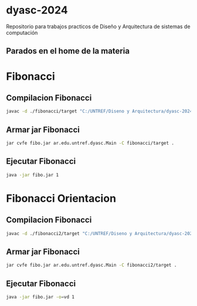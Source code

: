 # dyasc-2024
Repositorio para trabajos practicos de Diseño y Arquitectura de sistemas de computación

## Parados en el home de la materia


# Fibonacci

## Compilacion Fibonacci
``` bash
javac -d ./fibonacci/target "C:/UNTREF/Diseno y Arquitectura/dyasc-2024/fibonacci/src/main/java/ar/edu/untref/dyasc/Main.java" "C:/UNTREF/Diseno y Arquitectura/dyasc-2024/fibonacci/src/main/java/ar/edu/untref/dyasc/Fibonacci.java"
``` 

## Armar jar Fibonacci
``` bash
jar cvfe fibo.jar ar.edu.untref.dyasc.Main -C fibonacci/target .
```

## Ejecutar Fibonacci
``` bash
java -jar fibo.jar 1
```

# Fibonacci Orientacion

## Compilacion Fibonacci
``` bash
javac -d ./fibonacci2/target "C:/UNTREF/Diseno y Arquitectura/dyasc-2024/fibonacci2/src/main/java/ar/edu/untref/dyasc/Main.java" "C:/UNTREF/Diseno y Arquitectura/dyasc-2024/fibonacci2/src/main/java/ar/edu/untref/dyasc/Fibonacci.java"
``` 

## Armar jar Fibonacci
``` bash
jar cvfe fibo.jar ar.edu.untref.dyasc.Main -C fibonacci2/target .
```

## Ejecutar Fibonacci
``` bash
java -jar fibo.jar -o=vd 1
```